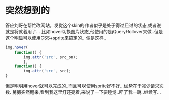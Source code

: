 # 突然想到的

答应刘哥在帮忙改网站，发觉这个skin的作者似乎是处于得过且过的状态,或者说就是将就着用了... 比如hover切换图片状态,他使用的是jQueryRollover来做..但是这个明显可以使用CSS+sprite来搞定的.. 像是这样..

```js
img.hover(
	function() {
		img.attr('src', src_on);
		},
	function() {
		img.attr('src', src);
}
```

但是明明用hover就可以完成的..而且可以使用sprite好不好...优势在于减少请求次数. 舅舅突然醒来,看到我这里灯还亮着,来说了一下要睡觉..吓了我一跳..继续写...

